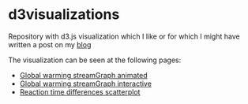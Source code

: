 # d3visualizations
Repository with d3.js visualization which I like or for which I might have
written a post on my [blog](https://paolotoffanin.wordpress.com/)

The visualization can be seen at the following pages:

* [Global warming streamGraph animated](http://paolo.mp-concepts.net/dataVis/globalWarmingStreamGraph_animated.html "animated streamgraph")
* [Global warming streamGraph interactive](http://paolo.mp-concepts.net/dataVis/globalWarmingStreamGraph.html "interactive streamgraph")
* [Reaction time differences scatterplot](http://paolo.mp-concepts.net/dataVis/rtWordsNnWords.html "4D in 2D scatterplot")
